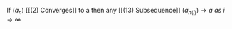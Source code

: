 If $(a_n)$ [[(2) Converges]] to a then any [[(13) Subsequence]] $(a_{n(i)}) \rightarrow a  \ as \ i \rightarrow \infty$ 
